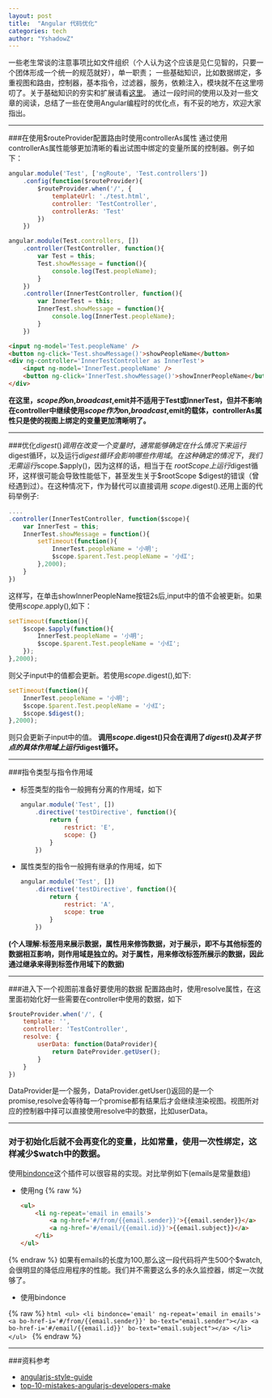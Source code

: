 ```yaml
---
layout: post
title:  "Angular 代码优化"
categories: tech
author: "YshadowZ"
---
```

一些老生常谈的注意事项比如文件组织（个人认为这个应该是见仁见智的，只要一个团体形成一个统一的规范就好），单一职责；
一些基础知识，比如数据绑定，多重视图和路由，控制器，基本指令，过滤器，服务，依赖注入，模块就不在这里唠叨了。关于基础知识的夯实和扩展请看[这里](http://www.ng-newsletter.com/advent2013/#!/)。
通过一段时间的使用以及对一些文章的阅读，总结了一些在使用Angular编程时的优化点，有不妥的地方，欢迎大家指出。

***

###在使用$routeProvider配置路由时使用controllerAs属性
通过使用controllerAs属性能够更加清晰的看出试图中绑定的变量所属的控制器。例子如下：

```javascript
angular.module('Test', ['ngRoute', 'Test.controllers'])
    .config(function($routeProvider){
        $routeProvider.when('/', {
            templateUrl: './test.html',
            controller: 'TestController',
            controllerAs: 'Test'
        })
    })
```

```javascript
angular.module(Test.controllers, [])
    .controller(TestController, function(){
        var Test = this;
        Test.showMessage = function(){
            console.log(Test.peopleName);
        }
    })
    .controller(InnerTestController, function(){
        var InnerTest = this;
        InnerTest.showMessage = function(){
            console.log(InnerTest.peopleName);
        }
    })
```

```html
<input ng-model='Test.peopleName' />
<button ng-click='Test.showMessage()'>showPeopleName</button>
<div ng-controller='InnerTestController as InnerTest'>
    <input ng-model='InnerTest.peopleName' />
    <button ng-click='InnerTest.showMessage()'>showInnerPeopleName</button>
</div>
```  

**在这里，$scope的$on,$broadcast,$emit并不适用于Test或InnerTest，但并不影响在controller中继续使用$scope作为$on,$broadcast,$emit的载体，controllerAs属性只是使的视图上绑定的变量更加清晰明了。**

***

###优化$digest()调用
在改变一个变量时，通常能够确定在什么情况下来运行$digest循环，以及运行$digest循环会影响哪些作用域。在这种确定的情况下，我们无需运行$scope.$apply()，因为这样的话，相当于在
$rootScope上运行$digest循环，这样很可能会导致性能低下，甚至发生关于$rootScope $digest的错误（曾经遇到过）。在这种情况下，作为替代可以直接调用
$scope.$digest().还用上面的代码举例子:

```javascript
....
.controller(InnerTestController, function($scope){
    var InnerTest = this;
    InnerTest.showMessage = function(){
        setTimeout(function(){
            InnerTest.peopleName = '小明';
            $scope.$parent.Test.peopleName = '小红';
        },2000);
    }
})
```

这样写，在单击showInnerPeopleName按钮2s后,input中的值不会被更新。如果使用$scope.$apply(),如下：

```javascript
setTimeout(function(){
    $scope.$apply(function(){
        InnerTest.peopleName = '小明';
        $scope.$parent.Test.peopleName = '小红';
    });
},2000);
```

则父子input中的值都会更新。若使用$scope.$digest(),如下:

```javascript
setTimeout(function(){
    InnerTest.peopleName = '小明';
    $scope.$parent.Test.peopleName = '小红';
    $scope.$digest();
},2000);
```

则只会更新子input中的值。
**调用$scope.$digest()只会在调用了$digest()及其子节点的具体作用域上运行$digest循环。**

***

###指令类型与指令作用域

- 标签类型的指令一般拥有分离的作用域，如下

    ```javascript
    angular.module('Test', [])
        .directive('testDirective', function(){
            return {
                restrict: 'E',
                scope: {}
            }
        })
    ```

- 属性类型的指令一般拥有继承的作用域，如下

    ```javascript
    angular.module('Test', [])
        .directive('testDirective', function(){
            return {
                restrict: 'A',
                scope: true
            }
        })
    ```

**(个人理解:标签用来展示数据，属性用来修饰数据，对于展示，即不与其他标签的数据相互影响，则作用域是独立的。对于属性，用来修改标签所展示的数据，因此通过继承来得到标签作用域下的数据)**

***

###进入下一个视图前准备好要使用的数据
配置路由时，使用resolve属性，在这里面初始化好一些需要在controller中使用的数据，如下

```javascript
$routeProvider.when('/', {
    template: '',
    controller: 'TestController',
    resolve: {
        userData: function(DataProvider){
            return DateProvider.getUser();
        }
    }
})
```

DataProvider是一个服务，DataProvider.getUser()返回的是一个promise,resolve会等待每一个promise都有结果后才会继续渲染视图。视图所对应的控制器中择可以直接使用resolve中的数据，比如userData。

***

### 对于初始化后就不会再变化的变量，比如常量，使用一次性绑定，这样减少$watch中的数据。
使用[bindonce](https://github.com/pasvaz/bindonce)这个插件可以很容易的实现。对比举例如下(emails是常量数组)

- 使用ng
{% raw %}
    ```html
    <ul>
        <li ng-repeat='email in emails'>
            <a ng-href='#/from/{{email.sender}}'>{{email.sender}}</a>
            <a ng-href='#/email/{{email.id}}'>{{email.subject}}</a>
        </li>
    </ul>
    ```
{% endraw %}
如果有emails的长度为100,那么这一段代码将产生500个$watch,会很明显的降低应用程序的性能。我们并不需要这么多的永久监控器，绑定一次就够了。

- 使用bindonce

{% raw %}
    ```html
    <ul>
         <li bindonce='email' ng-repeat='email in emails'>
             <a bo-href-i='#/from/{{email.sender}}' bo-text="email.sender"></a>
             <a bo-href-i='#/email/{{email.id}}' bo-text="email.subject"></a>
         </li>
     </ul>
    ```
{% endraw %}

***

###资料参考

- [angularjs-style-guide](https://github.com/gocardless/angularjs-style-guide#parts-of-angular)
- [top-10-mistakes-angularjs-developers-make](http://www.airpair.com/angularjs/posts/top-10-mistakes-angularjs-developers-make)
